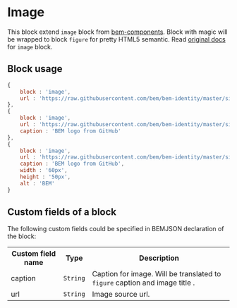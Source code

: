 # Image

This block extend `image` block from [bem-components](http://bem.info/libs/bem-components/v2).
Block with magic will be wrapped to block `figure` for pretty HTML5 semantic.
Read [original docs](http://bem.info/libs/bem-components/v2/desktop/image) for `image` block.

## Block usage

``` js
{
    block : 'image',
    url : 'https://raw.githubusercontent.com/bem/bem-identity/master/sign/sign.png'
},
{
    block : 'image',
    url : 'https://raw.githubusercontent.com/bem/bem-identity/master/sign/sign.png',
    caption : 'BEM logo from GitHub'
},
{
    block : 'image',
    url : 'https://raw.githubusercontent.com/bem/bem-identity/master/sign/sign.png',
    caption : 'BEM logo from GitHub',
    width : '60px',
    height : '50px',
    alt : 'BEM'
}
```

## Custom fields of a block

The following custom fields could be specified in BEMJSON declaration of the block:

<table>
    <tr>
        <th>Custom field name</th>
        <th>Type</th>
        <th>Description</th>
    </tr>
    <tr>
        <td>caption</td>
        <td>
            <code>String</code>
        </td>
        <td>Caption for image. Will be translated to <code>figure</code> caption and image title .</td>
    </tr>
    <tr>
        <td>url</td>
        <td>
            <code>String</code>
        </td>
        <td>Image source url.</td>
    </tr>
</table>
